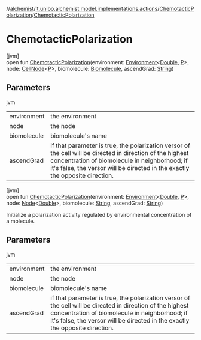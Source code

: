//[alchemist](../../../index.md)/[it.unibo.alchemist.model.implementations.actions](../index.md)/[ChemotacticPolarization](index.md)/[ChemotacticPolarization](-chemotactic-polarization.md)

# ChemotacticPolarization

[jvm]\
open fun [ChemotacticPolarization](-chemotactic-polarization.md)(environment: [Environment](../../it.unibo.alchemist.model.interfaces/-environment/index.md)<[Double](https://docs.oracle.com/javase/8/docs/api/java/lang/Double.html), [P](../../it.unibo.alchemist.model.implementations.reactions/-biochemical-reaction-builder/index.md)>, node: [CellNode](../../it.unibo.alchemist.model.interfaces/-cell-node/index.md)<[P](../../it.unibo.alchemist.model.implementations.reactions/-biochemical-reaction-builder/index.md)>, biomolecule: [Biomolecule](../../it.unibo.alchemist.model.implementations.molecules/-biomolecule/index.md), ascendGrad: [String](https://docs.oracle.com/javase/8/docs/api/java/lang/String.html))

## Parameters

jvm

| | |
|---|---|
| environment | the environment |
| node | the node |
| biomolecule | biomolecule's name |
| ascendGrad | if that parameter is true, the polarization versor of the cell will be directed in direction of the highest concentration of biomolecule in neighborhood; if it's false, the versor will be directed in the exactly the opposite direction. |

[jvm]\
open fun [ChemotacticPolarization](-chemotactic-polarization.md)(environment: [Environment](../../it.unibo.alchemist.model.interfaces/-environment/index.md)<[Double](https://docs.oracle.com/javase/8/docs/api/java/lang/Double.html), [P](../../it.unibo.alchemist.model.implementations.reactions/-biochemical-reaction-builder/index.md)>, node: [Node](../../it.unibo.alchemist.model.interfaces/-node/index.md)<[Double](https://docs.oracle.com/javase/8/docs/api/java/lang/Double.html)>, biomolecule: [String](https://docs.oracle.com/javase/8/docs/api/java/lang/String.html), ascendGrad: [String](https://docs.oracle.com/javase/8/docs/api/java/lang/String.html))

Initialize a polarization activity regulated by environmental concentration of a molecule.

## Parameters

jvm

| | |
|---|---|
| environment | the environment |
| node | the node |
| biomolecule | biomolecule's name |
| ascendGrad | if that parameter is true, the polarization versor of the cell will be directed in direction of the highest concentration of biomolecule in neighborhood; if it's false, the versor will be directed in the exactly the opposite direction. |
